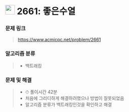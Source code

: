 # <img src="https://d2gd6pc034wcta.cloudfront.net/tier/12.svg" width="30">  2661: 좋은수열

### 문제 링크

> https://www.acmicpc.net/problem/2661



### 알고리즘 분류

>- 백트래킹



### 문제 및 해결

>- ⏱ 풀이시간 42분
>- 처음에 그리디하게 해결하려했으나 방법이 잘못되었음
>- 알고리즘 분류가 백트래킹인것을 확인하고 해결

